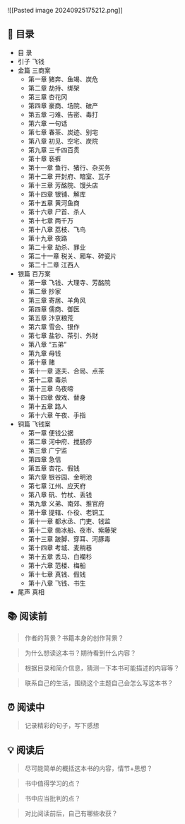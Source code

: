 ![[Pasted image 20240925175212.png]]
## 📑 目录
* 目 录  
* 引子 飞钱 
* 金篇 三商案 
	* 第一章 猪奔、鱼竭、炭危 
	* 第二章 劫持、绑架
	* 第三章 杏花冈 
	* 第四章 豪商、场院、破产
	* 第五章 刁难、告密、毒打 
	* 第六章 一句话 
	* 第七章 春茶、炭迹、别宅
	* 第八章 初见、空宅、炭院
	* 第九章 三千四百贯
	* 第十章 亵裤 
	* 第十一章 鱼行、猪行、杂买务 
	* 第十二章 开封府、暗室、瓦子
	* 第十三章 芳酩院、馒头店 
	* 第十四章 银铺、解库
	* 第十五章 黄河鱼商
	* 第十六章 尸首、杀人 
	* 第十七章 两千万 
	* 第十八章 荔枝、飞鸟
	* 第十九章 夜路 
	* 第二十章 劫杀、罪业
	* 第二十一章 税关、厢车、碎瓷片
	* 第二十二章 江西人
* 银篇 百万案
	* 第一章 飞钱、大理寺、芳酩院
	* 第二章 抄家 
	* 第三章 寄居、羊角风
	* 第四章 儒商、御医 
	* 第五章 汴京粮荒 
	* 第六章 雪会、银作
	* 第七章 盐钞、茶引、外财 
	* 第八章 “五弟”   
	* 第九章 母钱   
	* 第十章 赌   
	* 第十一章 逐夫、合局、点茶   
	* 第十二章 毒杀   
	* 第十三章 乌夜啼   
	* 第十四章 做戏、替身   
	* 第十五章 路人   
	* 第十六章 午夜、手指   
* 铜篇 飞钱案   
	* 第一章 便钱公据   
	* 第二章 河中府、搅肠痧   
	* 第三章 广宁监   
	* 第四章 急信   
	* 第五章 杏花、假钱   
	* 第六章 银谷园、金明池   
	* 第七章 江州、应天府   
	* 第八章 矾、竹杖、丢钱   
	* 第九章 义弟、南郊、推官府   
	* 第十章 提辖、仆役、老铜工   
	* 第十一章 都水丞、门吏、钱监   
	* 第十二章 凿冰船、夜市、紫藤架   
	* 第十三章 跛脚、穿耳、河豚毒   
	* 第十四章 考城、麦稍巷   
	* 第十五章 丢马、白襴杉   
	* 第十六章 范楼、梅船   
	* 第十七章 真钱、假钱   
	* 第十八章 飞钱、书生   
* 尾声 真相 
## 📚 阅读前
> 作者的背景？书籍本身的创作背景？

> 为什么想读这本书？期待看到什么内容？

> 根据目录和简介信息，猜测一下本书可能描述的内容等？

> 联系自己的生活，围绕这个主题自己会怎么写这本书？
## ⏰ 阅读中
> 记录精彩的句子，写下感想
##  💡 阅读后
> 尽可能简单的概括这本书的内容，情节+思想？

> 书中值得学习的点？

> 书中应当批判的点？

> 对比阅读前后，自己有哪些收获？ 
